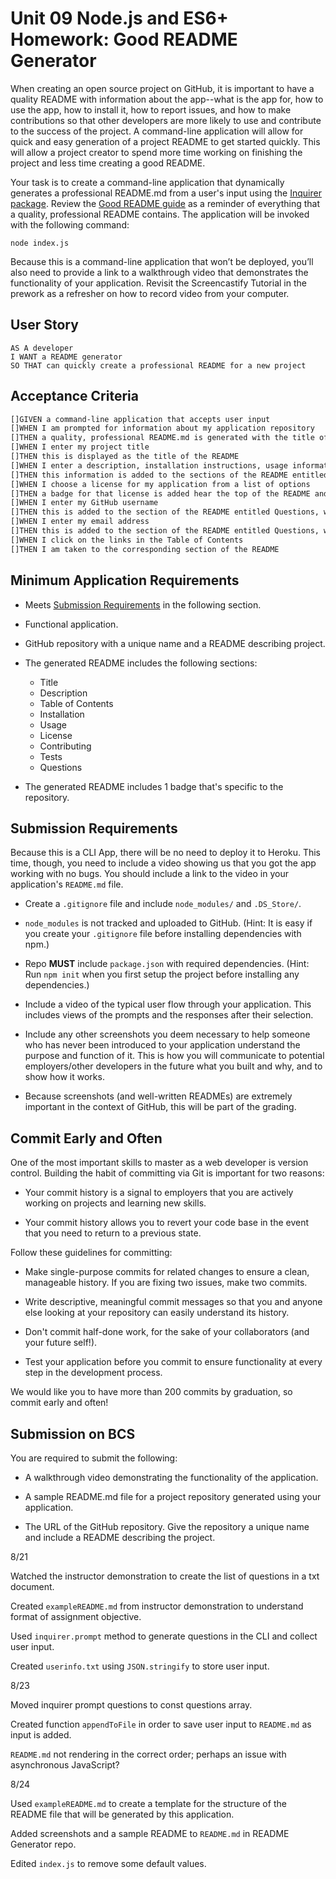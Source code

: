 # Unit 09 Node.js and ES6+ Homework: Good README Generator

When creating an open source project on GitHub, it is important to have a quality README with information about the app--what is the app for, how to use the app, how to install it, how to report issues, and how to make contributions so that other developers are more likely to use and contribute to the success of the project. A command-line application will allow for quick and easy generation of a project README to get started quickly. This will allow a project creator to spend more time working on finishing the project and less time creating a good README.

Your task is to create a command-line application that dynamically generates a professional README.md from a user's input using the [Inquirer package](https://www.npmjs.com/package/inquirer). Review the [Good README guide](../../01-HTML-Git-CSS/04-Supplemental/Good-README-Guide/README.md) as a reminder of everything that a quality, professional README contains. The application will be invoked with the following command:

```
node index.js
```

Because this is a command-line application that won’t be deployed, you’ll also need to provide a link to a walkthrough video that demonstrates the functionality of your application. Revisit the Screencastify Tutorial in the prework as a refresher on how to record video from your computer.

## User Story

```
AS A developer
I WANT a README generator
SO THAT can quickly create a professional README for a new project
```

## Acceptance Criteria

```md
[]GIVEN a command-line application that accepts user input
[]WHEN I am prompted for information about my application repository
[]THEN a quality, professional README.md is generated with the title of your project and sections entitled Description, Table of Contents, Installation, Usage, License, Contributing, Tests, and Questions
[]WHEN I enter my project title
[]THEN this is displayed as the title of the README
[]WHEN I enter a description, installation instructions, usage information, contribution guidelines, and test instructions
[]THEN this information is added to the sections of the README entitled Description, Installation, Usage, Contributing, and Tests
[]WHEN I choose a license for my application from a list of options
[]THEN a badge for that license is added hear the top of the README and a notice is added to the section of the README entitled License that explains which license the application is covered under
[]WHEN I enter my GitHub username
[]THEN this is added to the section of the README entitled Questions, with a link to my GitHub profile
[]WHEN I enter my email address
[]THEN this is added to the section of the README entitled Questions, with instructions on how to reach me with additional questions
[]WHEN I click on the links in the Table of Contents
[]THEN I am taken to the corresponding section of the README
```

## Minimum Application Requirements

* Meets [Submission Requirements](#submission-requirements) in the following section.

* Functional application.

* GitHub repository with a unique name and a README describing project.

* The generated README includes the following sections: 

  * Title
  * Description
  * Table of Contents
  * Installation
  * Usage
  * License
  * Contributing
  * Tests
  * Questions

* The generated README includes 1 badge that's specific to the repository.


## Submission Requirements

Because this is a CLI App, there will be no need to deploy it to Heroku. This time, though, you need to include a video showing us that you got the app working with no bugs. You should include a link to the video in your application's `README.md` file.

* Create a `.gitignore` file and include `node_modules/` and `.DS_Store/`.

* `node_modules` is not tracked and uploaded to GitHub. (Hint: It is easy if you create your `.gitignore` file before installing dependencies with npm.)

* Repo **MUST** include `package.json` with required dependencies. (Hint: Run `npm init` when you first setup the project before installing any dependencies.)

* Include a video of the typical user flow through your application. This includes views of the prompts and the responses after their selection.

* Include any other screenshots you deem necessary to help someone who has never been introduced to your application understand the purpose and function of it. This is how you will communicate to potential employers/other developers in the future what you built and why, and to show how it works.

* Because screenshots (and well-written READMEs) are extremely important in the context of GitHub, this will be part of the grading.

## Commit Early and Often

One of the most important skills to master as a web developer is version control. Building the habit of committing via Git is important for two reasons:

* Your commit history is a signal to employers that you are actively working on projects and learning new skills.

* Your commit history allows you to revert your code base in the event that you need to return to a previous state.

Follow these guidelines for committing:

* Make single-purpose commits for related changes to ensure a clean, manageable history. If you are fixing two issues, make two commits.

* Write descriptive, meaningful commit messages so that you and anyone else looking at your repository can easily understand its history.

* Don't commit half-done work, for the sake of your collaborators (and your future self!).

* Test your application before you commit to ensure functionality at every step in the development process.

We would like you to have more than 200 commits by graduation, so commit early and often!

## Submission on BCS

You are required to submit the following:

* A walkthrough video demonstrating the functionality of the application. 

* A sample README.md file for a project repository generated using your application.

* The URL of the GitHub repository. Give the repository a unique name and include a README describing the project.

8/21

Watched the instructor demonstration to create the list of questions in a txt document.

Created `exampleREADME.md` from instructor demonstration to understand format of assignment objective.

Used `inquirer.prompt` method to generate questions in the CLI and collect user input.

Created `userinfo.txt` using `JSON.stringify` to store user input.

8/23

Moved inquirer prompt questions to const questions array.

Created function `appendToFile` in order to save user input to `README.md` as input is added.

`README.md` not rendering in the correct order; perhaps an issue with asynchronous JavaScript?

8/24

Used `exampleREADME.md` to create a template for the structure of the README file that will be generated by this application.

Added screenshots and a sample README to `README.md` in README Generator repo.

Edited `index.js` to remove some default values.



